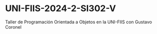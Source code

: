 # UNI-FIIS-2024-2-SI302-V
Taller de Programación Orientada a Objetos en la UNI-FIIS con Gustavo Coronel
